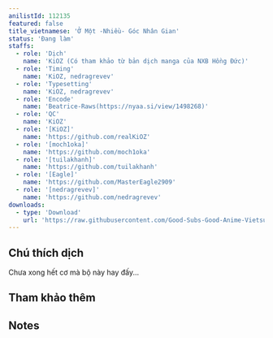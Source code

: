 ```yaml
---
anilistId: 112135
featured: false
title_vietnamese: 'Ở Một -Nhiều- Góc Nhân Gian'
status: 'Đang làm'
staffs:
  - role: 'Dịch'
    name: 'KiOZ (Có tham khảo từ bản dịch manga của NXB Hồng Đức)'
  - role: 'Timing'
    name: 'KiOZ, nedragrevev'
  - role: 'Typesetting'
    name: 'KiOZ, nedragrevev'
  - role: 'Encode'
    name: 'Beatrice-Raws(https://nyaa.si/view/1498268)'
  - role: 'QC'
    name: 'KiOZ'
  - role: '[KiOZ]'
    name: 'https://github.com/realKiOZ'
  - role: '[moch1oka]'
    name: 'https://github.com/moch1oka'
  - role: '[tuilakhanh]'
    name: 'https://github.com/tuilakhanh'
  - role: '[Eagle]'
    name: 'https://github.com/MasterEagle2909'
  - role: '[nedragrevev]'
    name: 'https://github.com/nedragrevev'
downloads:
  - type: 'Download'
    url: 'https://raw.githubusercontent.com/Good-Subs-Good-Anime-Vietsub/Good-Subs-Good-Anime-Vietsub.github.io/main/src/error/error-in-progress.gif'
---
```

## Chú thích dịch

Chưa xong hết cơ mà bộ này hay đấy...

## Tham khảo thêm



## Notes
